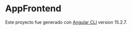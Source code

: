 # AppFrontend

Este proyecto fue generado con [Angular CLI](https://github.com/angular/angular-cli) version 15.2.7.

